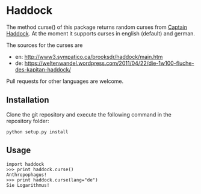# Haddock

The method curse() of this package returns random curses from [Captain Haddock](https://en.wikipedia.org/wiki/Captain_Haddock). At the moment it supports curses in english (default)
and german. 

The sources for the curses are
- en: http://www3.sympatico.ca/brooksdr/haddock/main.htm
- de: https://weltenwandel.wordpress.com/2011/04/22/die-1w100-fluche-des-kapitan-haddock/

Pull requests for other languages are welcome.

## Installation
Clone the git repository and execute the following command in the repository folder:

    python setup.py install

## Usage

    import haddock
    >>> print haddock.curse()
    Anthropophagus!
    >>> print haddock.curse(lang="de")
    Sie Logarithmus! 
